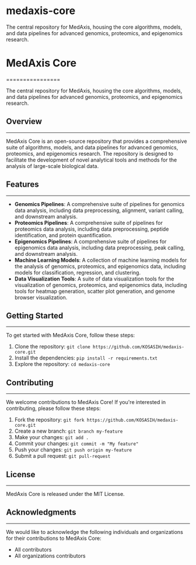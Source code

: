 # medaxis-core
The central repository for MedAxis, housing the core algorithms, models, and data pipelines for advanced genomics, proteomics, and epigenomics research.

# MedAxis Core
================

The central repository for MedAxis, housing the core algorithms, models, and data pipelines for advanced genomics, proteomics, and epigenomics research.

## Overview
--------

MedAxis Core is an open-source repository that provides a comprehensive suite of algorithms, models, and data pipelines for advanced genomics, proteomics, and epigenomics research. The repository is designed to facilitate the development of novel analytical tools and methods for the analysis of large-scale biological data.

## Features
--------

* **Genomics Pipelines**: A comprehensive suite of pipelines for genomics data analysis, including data preprocessing, alignment, variant calling, and downstream analysis.
* **Proteomics Pipelines**: A comprehensive suite of pipelines for proteomics data analysis, including data preprocessing, peptide identification, and protein quantification.
* **Epigenomics Pipelines**: A comprehensive suite of pipelines for epigenomics data analysis, including data preprocessing, peak calling, and downstream analysis.
* **Machine Learning Models**: A collection of machine learning models for the analysis of genomics, proteomics, and epigenomics data, including models for classification, regression, and clustering.
* **Data Visualization Tools**: A suite of data visualization tools for the visualization of genomics, proteomics, and epigenomics data, including tools for heatmap generation, scatter plot generation, and genome browser visualization.

## Getting Started
---------------

To get started with MedAxis Core, follow these steps:

1. Clone the repository: `git clone https://github.com/KOSASIH/medaxis-core.git`
2. Install the dependencies: `pip install -r requirements.txt`
3. Explore the repository: `cd medaxis-core`

## Contributing
------------

We welcome contributions to MedAxis Core! If you're interested in contributing, please follow these steps:

1. Fork the repository: `git fork https://github.com/KOSASIH/medaxis-core.git`
2. Create a new branch: `git branch my-feature`
3. Make your changes: `git add .`
4. Commit your changes: `git commit -m "My feature"`
5. Push your changes: `git push origin my-feature`
6. Submit a pull request: `git pull-request`

## License
-------

MedAxis Core is released under the MIT License.

## Acknowledgments
--------------

We would like to acknowledge the following individuals and organizations for their contributions to MedAxis Core:

* All contributors
* All organizations contributors

